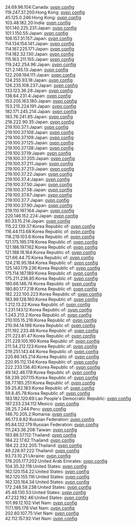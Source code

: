 24.69.96.104:Canada: [ovpn config](vpn/24_69_96_104.ovpn)  
119.247.37.200:Hong Kong: [ovpn config](vpn/119_247_37_200.ovpn)  
45.125.0.246:Hong Kong: [ovpn config](vpn/45_125_0_246.ovpn)  
103.48.182.20:India: [ovpn config](vpn/103_48_182_20.ovpn)  
101.140.225.231:Japan: [ovpn config](vpn/101_140_225_231.ovpn)  
101.1.150.55:Japan: [ovpn config](vpn/101_1_150_55.ovpn)  
106.157.31.157:Japan: [ovpn config](vpn/106_157_31_157.ovpn)  
114.134.154.141:Japan: [ovpn config](vpn/114_134_154_141.ovpn)  
114.167.225.171:Japan: [ovpn config](vpn/114_167_225_171.ovpn)  
114.182.32.130:Japan: [ovpn config](vpn/114_182_32_130.ovpn)  
115.163.211.155:Japan: [ovpn config](vpn/115_163_211_155.ovpn)  
119.242.254.96:Japan: [ovpn config](vpn/119_242_254_96.ovpn)  
121.2.145.13:Japan: [ovpn config](vpn/121_2_145_13.ovpn)  
122.208.194.111:Japan: [ovpn config](vpn/122_208_194_111.ovpn)  
124.255.93.18:Japan: [ovpn config](vpn/124_255_93_18.ovpn)  
126.235.108.237:Japan: [ovpn config](vpn/126_235_108_237.ovpn)  
133.123.36.28:Japan: [ovpn config](vpn/133_123_36_28.ovpn)  
138.64.231.4:Japan: [ovpn config](vpn/138_64_231_4.ovpn)  
153.205.163.180:Japan: [ovpn config](vpn/153_205_163_180.ovpn)  
153.215.224.191:Japan: [ovpn config](vpn/153_215_224_191.ovpn)  
182.171.245.214:Japan: [ovpn config](vpn/182_171_245_214.ovpn)  
183.76.241.85:Japan: [ovpn config](vpn/183_76_241_85.ovpn)  
218.222.90.35:Japan: [ovpn config](vpn/218_222_90_35.ovpn)  
219.100.37.1:Japan: [ovpn config](vpn/219_100_37_1.ovpn)  
219.100.37.108:Japan: [ovpn config](vpn/219_100_37_108.ovpn)  
219.100.37.109:Japan: [ovpn config](vpn/219_100_37_109.ovpn)  
219.100.37.125:Japan: [ovpn config](vpn/219_100_37_125.ovpn)  
219.100.37.138:Japan: [ovpn config](vpn/219_100_37_138.ovpn)  
219.100.37.19:Japan: [ovpn config](vpn/219_100_37_19.ovpn)  
219.100.37.205:Japan: [ovpn config](vpn/219_100_37_205.ovpn)  
219.100.37.211:Japan: [ovpn config](vpn/219_100_37_211.ovpn)  
219.100.37.213:Japan: [ovpn config](vpn/219_100_37_213.ovpn)  
219.100.37.22:Japan: [ovpn config](vpn/219_100_37_22.ovpn)  
219.100.37.4:Japan: [ovpn config](vpn/219_100_37_4.ovpn)  
219.100.37.50:Japan: [ovpn config](vpn/219_100_37_50.ovpn)  
219.100.37.58:Japan: [ovpn config](vpn/219_100_37_58.ovpn)  
219.100.37.67:Japan: [ovpn config](vpn/219_100_37_67.ovpn)  
219.100.37.7:Japan: [ovpn config](vpn/219_100_37_7.ovpn)  
219.100.37.90:Japan: [ovpn config](vpn/219_100_37_90.ovpn)  
219.110.197.164:Japan: [ovpn config](vpn/219_110_197_164.ovpn)  
220.146.152.224:Japan: [ovpn config](vpn/220_146_152_224.ovpn)  
60.33.15.214:Japan: [ovpn config](vpn/60_33_15_214.ovpn)  
115.22.139.37:Korea Republic of: [ovpn config](vpn/115_22_139_37.ovpn)  
116.44.113.68:Korea Republic of: [ovpn config](vpn/116_44_113_68.ovpn)  
118.219.103.6:Korea Republic of: [ovpn config](vpn/118_219_103_6.ovpn)  
121.175.195.178:Korea Republic of: [ovpn config](vpn/121_175_195_178.ovpn)  
121.186.197.162:Korea Republic of: [ovpn config](vpn/121_186_197_162.ovpn)  
121.188.18.164:Korea Republic of: [ovpn config](vpn/121_188_18_164.ovpn)  
121.66.44.75:Korea Republic of: [ovpn config](vpn/121_66_44_75.ovpn)  
124.216.95.184:Korea Republic of: [ovpn config](vpn/124_216_95_184.ovpn)  
125.140.179.236:Korea Republic of: [ovpn config](vpn/125_140_179_236.ovpn)  
175.114.187.189:Korea Republic of: [ovpn config](vpn/175_114_187_189.ovpn)  
175.211.236.85:Korea Republic of: [ovpn config](vpn/175_211_236_85.ovpn)  
180.66.146.74:Korea Republic of: [ovpn config](vpn/180_66_146_74.ovpn)  
180.80.177.218:Korea Republic of: [ovpn config](vpn/180_80_177_218.ovpn)  
182.222.100.223:Korea Republic of: [ovpn config](vpn/182_222_100_223.ovpn)  
183.99.128.160:Korea Republic of: [ovpn config](vpn/183_99_128_160.ovpn)  
1.212.13.22:Korea Republic of: [ovpn config](vpn/1_212_13_22.ovpn)  
1.231.143.12:Korea Republic of: [ovpn config](vpn/1_231_143_12.ovpn)  
1.243.213.2:Korea Republic of: [ovpn config](vpn/1_243_213_2.ovpn)  
210.105.15.216:Korea Republic of: [ovpn config](vpn/210_105_15_216.ovpn)  
210.94.14.198:Korea Republic of: [ovpn config](vpn/210_94_14_198.ovpn)  
211.192.233.48:Korea Republic of: [ovpn config](vpn/211_192_233_48.ovpn)  
211.223.81.47:Korea Republic of: [ovpn config](vpn/211_223_81_47.ovpn)  
211.229.105.160:Korea Republic of: [ovpn config](vpn/211_229_105_160.ovpn)  
211.54.212.123:Korea Republic of: [ovpn config](vpn/211_54_212_123.ovpn)  
219.251.143.44:Korea Republic of: [ovpn config](vpn/219_251_143_44.ovpn)  
220.86.145.214:Korea Republic of: [ovpn config](vpn/220_86_145_214.ovpn)  
220.95.112.134:Korea Republic of: [ovpn config](vpn/220_95_112_134.ovpn)  
222.233.136.40:Korea Republic of: [ovpn config](vpn/222_233_136_40.ovpn)  
49.142.46.178:Korea Republic of: [ovpn config](vpn/49_142_46_178.ovpn)  
58.239.207.115:Korea Republic of: [ovpn config](vpn/58_239_207_115.ovpn)  
58.77.185.251:Korea Republic of: [ovpn config](vpn/58_77_185_251.ovpn)  
59.25.82.183:Korea Republic of: [ovpn config](vpn/59_25_82_183.ovpn)  
59.8.45.78:Korea Republic of: [ovpn config](vpn/59_8_45_78.ovpn)  
183.182.120.69:Lao People's Democratic Republic: [ovpn config](vpn/183_182_120_69.ovpn)  
187.233.234.112:Mexico: [ovpn config](vpn/187_233_234_112.ovpn)  
38.25.7.244:Peru: [ovpn config](vpn/38_25_7_244.ovpn)  
146.70.205.2:Romania: [ovpn config](vpn/146_70_205_2.ovpn)  
46.173.9.82:Russian Federation: [ovpn config](vpn/46_173_9_82.ovpn)  
95.84.132.179:Russian Federation: [ovpn config](vpn/95_84_132_179.ovpn)  
111.243.36.208:Taiwan: [ovpn config](vpn/111_243_36_208.ovpn)  
183.88.57.112:Thailand: [ovpn config](vpn/183_88_57_112.ovpn)  
184.22.17.62:Thailand: [ovpn config](vpn/184_22_17_62.ovpn)  
184.22.232.205:Thailand: [ovpn config](vpn/184_22_232_205.ovpn)  
49.228.97.222:Thailand: [ovpn config](vpn/49_228_97_222.ovpn)  
93.73.10.21:Ukraine: [ovpn config](vpn/93_73_10_21.ovpn)  
176.205.177.202:United Arab Emirates: [ovpn config](vpn/176_205_177_202.ovpn)  
104.35.32.118:United States: [ovpn config](vpn/104_35_32_118.ovpn)  
162.120.154.22:United States: [ovpn config](vpn/162_120_154_22.ovpn)  
162.120.155.116:United States: [ovpn config](vpn/162_120_155_116.ovpn)  
162.120.164.34:United States: [ovpn config](vpn/162_120_164_34.ovpn)  
172.248.59.238:United States: [ovpn config](vpn/172_248_59_238.ovpn)  
45.48.130.53:United States: [ovpn config](vpn/45_48_130_53.ovpn)  
47.232.192.46:United States: [ovpn config](vpn/47_232_192_46.ovpn)  
101.99.12.102:Viet Nam: [ovpn config](vpn/101_99_12_102.ovpn)  
117.1.195.176:Viet Nam: [ovpn config](vpn/117_1_195_176.ovpn)  
202.60.107.75:Viet Nam: [ovpn config](vpn/202_60_107_75.ovpn)  
42.112.157.92:Viet Nam: [ovpn config](vpn/42_112_157_92.ovpn)  
